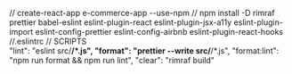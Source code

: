 // create-react-app e-commerce-app --use-npm
// npm install -D rimraf prettier babel-eslint eslint-plugin-react eslint-plugin-jsx-a11y eslint-plugin-import eslint-config-prettier eslint-config-airbnb eslint-plugin-react-hooks
//.eslintrc
// SCRIPTS   
 "lint": "eslint src/**/*.js",
  "format": "prettier --write src/**/*.js",
  "format:lint": "npm run format && npm run lint",
  "clear": "rimraf build"
  
